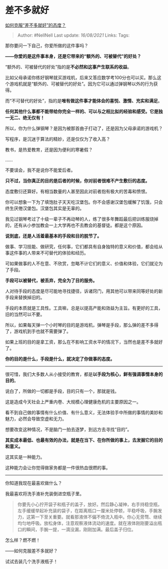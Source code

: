 # 差不多就好
[如何克服“差不多就好”的态度？](https://www.zhihu.com/question/28566702/answer/2052878629)

  > Author: #NellNell
Last update: *16/08/2021*
Links:
Tags:

那你要问一下自己，你爱所做的这件事吗？

**——你爱的是这件事本身，还是它带来的“额外的、可被替代”的好处？**

“额外的、可被替代的好处”指的是**不必然和这事产生联系的收益**。

比如父母承诺你练好钢琴就买游戏机，后来又答应数学考100分也可以买。那么这个游戏机就是“额外的、可被替代的好处”。因为它可以通过弹钢琴以外的行为获得。

而“不可替代的好处”，指的是**唯有做这件事才能体会的喜悦、激情、充实和满足**。

**任何其他什么事都不能带给你完全一样的、可以与之相比拟的经验和感受。它是独一无二、绝无仅有！**

所以，你为什么弹钢琴？是因为被那首曲子打动了，还是因为父母承诺的游戏机？

写程序，是沉迷于算法的精妙，还是仅仅为了收入高？

教书，是热爱教育，还是因为便利的寒暑假？

……

不要误会，我不是说你不能爱后者。

**只不过，当你真正的目的是后者的时候，你对前者很难不产生敷衍的态度。**

态度敷衍还算好。有相当数量的人甚至因此对前者抱有极大的苦毒和愤恨。

你可以想象一下为了填饱肚子天天吃汉堡包。你不会感谢汉堡包缓解了饥饿，只会终生厌倦汉堡包。汉堡包其实是无辜的。

我见过钢琴考过了十级一辈子不再动琴的人，练了很多年舞蹈最后把训练服烧掉的，还有从小参加教会一上大学再也不去教会的基督徒。都是这个原因。

**说到底，还是人活着最基本的手段和目的脱节了。**

做事、学习技能、做研究，任何事，它们都具有自身独特的意义和价值，都会给从事这件事的人带来不可替代的体验和经历。

可如果做事的人不在意、不欣赏，忽略不计它们的意义、价值和体验，它们就沦为了手段。

**手段可以被替代，被丢弃，完全为了目的服务。**

人对待手段的态度是尽可能地寻找捷径，诉诸窍门，用其他可以带来同等好处的新手段来替换掉旧的。

手段的本质就是工具性。工具嘛，总是以提高产能和效益为主旨。有更好的工具，旧的当然可以不要。

所以，如果每天弹一个小时琴的目的是游戏机，弹琴是手段，那么弹的差不多得了，游戏机到手也就不需要弹了。

如果上班的目的是拿工资，那么在不影响工资水平的情况下，当然也是差不多就好了。

**你的目的是什么，手段是什么，就决定了你做事的态度。**

---

很可惜，我们大多数人从小接受的教育，都是**以手段为核心，鲜有强调事情本身的目的**。

说白了，所做的一切都是手段，目的只有一个，那就是钱。

这是造成今天社会上严重内卷、大规模心理健康危机的主要原因之一。

看不到自己做的事情有什么价值、有什么意义，无法体验手中所做的事情的美妙和魅力，必然会导致空虚和无力。

想要改变这种情况，不是脑门一拍去逐梦，到远方去寻找“目的”。

**其实成本最低、也最有效的办法，就是在当下、在你所做的事上，去发掘它的目的和意义。**

这其实是一种能力。

这种能力会让你觉得做家务都是一件很热血很燃的事。

---

你知道我现在最喜欢做什么？

我最喜欢将洗手液补充装倒进空瓶子里。

> 你要先小心拧开袋子和瓶子的盖子，放好。然后静心凝神，右手持稳空瓶，左手缓缓举起补充装的袋子，在距离瓶口一厘米处停顿，平稳呼吸，手腕发力，这第一下至关重要。就看那液体不偏不倚流入瓶中。你心无旁骛、继续均匀地呼吸。放松身体，注意观察液体流动的速度。就在液体刚刚要溢出瓶口的瞬间，手腕一提，一滴没漏，刚刚加满。最后盖子归位。

怎么样？燃不燃！

——如何克服差不多就好？

试试去装几个洗手液瓶子！
